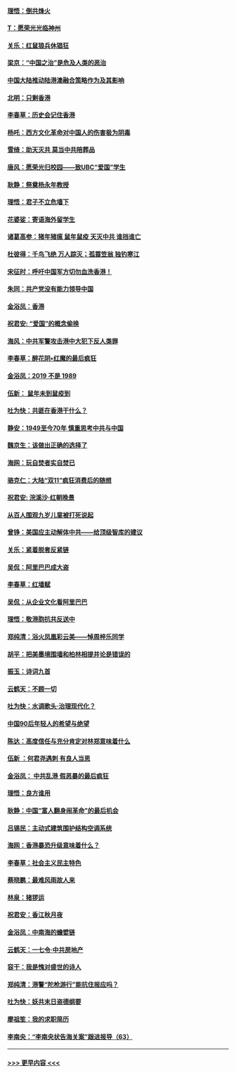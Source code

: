 #### [理悟：倒共烽火](../pages/nsc993/n11668844.md?t=11202101) 
#### [T：愿荣光光临神州](../pages/nsc993/n11668421.md?t=11202101) 
#### [关乐：红鼠狼兵休猖狂](../pages/nsc993/n11668378.md?t=11202101) 
#### [梁京：“中国之治”是危及人类的恶治](../pages/nsc993/n11668328.md?t=11202101) 
#### [中国大陆推动陆港澳融合策略作为及其影响](../pages/nsc993/n11668157.md?t=11202101) 
#### [北明：只剩香港](../pages/nsc993/n11668002.md?t=11202101) 
#### [李春草：历史会记住香港](../pages/nsc993/n11667927.md?t=11202101) 
#### [杨吒：西方文化革命对中国人的伤害极为阴毒](../pages/nsc993/n11664521.md?t=11202101) 
#### [雪绮：助天灭共 莫当中共陪葬品](../pages/nsc993/n11662650.md?t=11202101) 
#### [唐风：愿荣光归校园——致UBC“爱国”学生](../pages/nsc993/n11662194.md?t=11202101) 
#### [耿静：祭奠杨永年教授](../pages/nsc993/n11662514.md?t=11202101) 
#### [理悟：君子不立危墙下](../pages/nsc993/n11662172.md?t=11202101) 
#### [花婆娑：寄语海外留学生](../pages/nsc993/n11662121.md?t=11202101) 
#### [诸葛高参：猪年猪瘟 鼠年鼠疫 天灭中共 谁挡谁亡](../pages/nsc993/n11661980.md?t=11202101) 
#### [杜彼得：千鸟飞绝 万人踪灭；孤蓑笠翁 独钓寒江](../pages/nsc993/n11661170.md?t=11202101) 
#### [宋征时：呼吁中国军方切勿血洗香港！](../pages/nsc993/n11415318.md?t=11202101) 
#### [朱同：共产党没有能力领导中国](../pages/nsc993/n11660421.md?t=11202101) 
#### [金浴凤：香港](../pages/nsc993/n11660419.md?t=11202101) 
#### [祝君安: “爱国”的概念偷换](../pages/nsc993/n11659706.md?t=11202101) 
#### [海风：中共军警攻击港中大犯下反人类罪](../pages/nsc993/n11659632.md?t=11202101) 
#### [李春草：醉花阴•红魔的最后疯狂](../pages/nsc993/n11659287.md?t=11202101) 
#### [金浴凤：2019 不是 1989](../pages/nsc993/n11657663.md?t=11202101) 
#### [伍新： 鼠年未到鼠疫到](../pages/nsc993/n11655098.md?t=11202101) 
#### [吐为快：共匪在香港干什么？](../pages/nsc993/n11654891.md?t=11202101) 
#### [静安：1949至今70年 慎重思考中共与中国](../pages/nsc993/n11651244.md?t=11202101) 
#### [魏京生：该做出正确的选择了](../pages/nsc993/n11653084.md?t=11202101) 
#### [海网：玩自焚者实自焚已](../pages/nsc993/n11652423.md?t=11202101) 
#### [骆克仁：大陆“双11”疯狂消费后的随想](../pages/nsc993/n11652305.md?t=11202101) 
#### [祝君安: 浣溪沙·红朝晚景](../pages/nsc993/n11652258.md?t=11202101) 
#### [从百人围观九岁儿童被打死说起](../pages/nsc993/n11651030.md?t=11202101) 
#### [曾铮：美国应主动解体中共——给顶级智库的建议](../pages/nsc993/n11649888.md?t=11202101) 
#### [关乐：紧着脱套反紧链](../pages/nsc993/n11649069.md?t=11202101) 
#### [吴侃：阿里巴巴成大盗](../pages/nsc993/n11645523.md?t=11202101) 
#### [李春草：红墙赋](../pages/nsc993/n11646389.md?t=11202101) 
#### [吴侃：从企业文化看阿里巴巴](../pages/nsc993/n11645476.md?t=11202101) 
#### [理悟：敬港胞抗共反送中](../pages/nsc993/n11645466.md?t=11202101) 
#### [郑纯清：浴火凤凰彩云美——悼周梓乐同学](../pages/nsc993/n11645155.md?t=11202101) 
#### [胡平：把美墨境围墙和柏林相提并论是错误的](../pages/nsc993/n11645134.md?t=11202101) 
#### [振玉：诗词九首](../pages/nsc993/n11644081.md?t=11202101) 
#### [云鹤天：不顾一切](../pages/nsc993/n11643508.md?t=11202101) 
#### [吐为快：水调歌头·治理现代化？](../pages/nsc993/n11643485.md?t=11202101) 
#### [中国90后年轻人的希望与绝望](../pages/nsc993/n11642317.md?t=11202101) 
#### [陈达：高度信任与充分肯定对林郑意味着什么](../pages/nsc993/n11641441.md?t=11202101) 
#### [伍新 ：何君尧遇刺 有良人当思](../pages/nsc993/n11641503.md?t=11202101) 
#### [金浴凤： 中共乱港  假恶暴的最后疯狂](../pages/nsc993/n11641495.md?t=11202101) 
#### [理悟：良方谁用](../pages/nsc993/n11641463.md?t=11202101) 
#### [耿静：中国“富人翻身闹革命”的最后机会](../pages/nsc993/n11640655.md?t=11202101) 
#### [吕锡民：主动式建筑围护结构空调系统](../pages/nsc993/n11640168.md?t=11202101) 
#### [海网：香港暴恐升级意味着什么？](../pages/nsc993/n11635904.md?t=11202101) 
#### [李春草：社会主义民主特色](../pages/nsc993/n11634657.md?t=11202101) 
#### [蔡晓鹏：最难风雨故人来](../pages/nsc993/n11633145.md?t=11202101) 
#### [林泉：猪猡运](../pages/nsc993/n11631469.md?t=11202101) 
#### [祝君安：香江秋月夜](../pages/nsc993/n11631440.md?t=11202101) 
#### [金浴凤：中南海的蟾嬖链](../pages/nsc993/n11631290.md?t=11202101) 
#### [云鹤天：一七令·中共房地产](../pages/nsc993/n11630084.md?t=11202101) 
#### [容干：我是愧对盛世的诗人](../pages/nsc993/n11630059.md?t=11202101) 
#### [郑纯清：港警“陀枪游行”能抗住报应吗？](../pages/nsc993/n11629999.md?t=11202101) 
#### [吐为快：妖共末日盗德纲要](../pages/nsc993/n11628610.md?t=11202101) 
#### [廖祖笙：我的求职简历](../pages/nsc993/n11628492.md?t=11202101) 
#### [李南央：“李南央状告海关案”跟进报导（63）](../pages/nsc993/n11627039.md?t=11202101) 

----
#### [ >>> 更早内容 <<< ](../indexes/nsc993-earlier.md)
